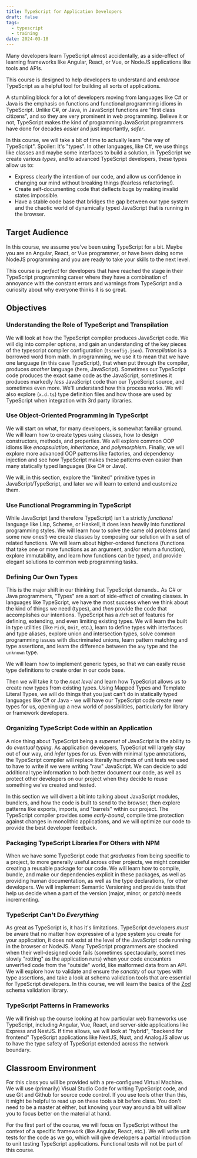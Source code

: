 ```yaml
---
title: TypeScript for Application Developers
draft: false
tags:
  - typescript
  - training
date: 2024-03-18
---
```

Many developers learn TypeScript almost accidentally, as a side-effect of learning frameworks like Angular, React, or Vue, or NodeJS applications like tools and APIs.

This course is designed to help developers to understand and *embrace* TypeScript as a helpful tool for building all sorts of applications.

A stumbling block for a lot of developers moving from languages like C# or Java is the emphasis on functions and functional programming idioms in TypeScript. Unlike C#, or Java, in JavaScript functions are "first class citizens", and so they are very prominent in web programming. Believe it or not, TypeScript makes the kind of programming JavaScript programmers have done for decades *easier* and just importantly, *safer*.

In this course, we will take a bit of time to actually learn "the way of TypeScript". Spoiler: It's "types". In other languages, like C#, we use things like classes and maybe some interfaces to build a solution, in TypeScript we create various *types*, and to advanced TypeScript developers, these types allow us to:

* Express clearly the intention of our code, and allow us confidence in changing our mind without breaking things (fearless refactoring!).
* Create self-documenting code that deflects bugs by making invalid states impossible.
* Have a stable code base that bridges the gap between our type system and the chaotic world of dynamically typed JavaScript that is running in the browser.
## Target Audience

In this course, we assume you've been using TypeScript for a bit. Maybe you are an Angular, React, or Vue programmer, or have been doing some NodeJS programming and you are ready to take your skills to the next level.

This course is *perfect* for developers that have reached the stage in their TypeScript programming career where they have a combination of annoyance with the constant errors and warnings from TypeScript and a curiosity about why everyone thinks it is so great.
## Objectives

### Understanding the Role of TypeScript and Transpilation
We will look at how the TypeScript compiler produces JavaScript code. We will dig into compiler options, and gain an understanding of the key pieces of the typescript compiler configuration (`tsconfig.json`). *Transpilation* is a borrowed word from math. In programming, we use it to mean that we have one language (in this case TypeScript), that when put through the compiler, produces *another* language (here, JavaScript). Sometimes our TypeScript code produces the exact same code as the JavaScript, sometimes it produces markedly *less* JavaScript code than our TypeScript source, and sometimes even more. We'll understand how this process works. We will also explore (`x.d.ts`) type definition files and how those are used by TypeScript when integration with 3rd party libraries.

### Use Object-Oriented Programming in TypeScript
We will start on what, for many developers, is somewhat familiar ground. We will learn how to create types using classes, how to design constructors, methods, and properties. We will explore common OOP idioms like *encapsulation*, *inheritance*, and *polymorphism*. Finally, we will explore more advanced OOP patterns like factories, and dependency injection and see how TypeScript makes these patterns even easier than many statically typed languages (like C# or Java).

We will, in this section, explore the "limited" primitive types in JavaScript/TypeScript, and later we will learn to extend and customize them.
### Use Functional Programming in TypeScript
While JavaScript (and therefore TypeScript) isn't a strictly *functional* language like Lisp, Scheme, or Haskell, it does lean heavily into functional programming styles. We will learn how to solve the same old problems (and some new ones!) we create classes by composing our solution with a set of related functions. We will learn about higher-ordered functions (functions that take one or more functions as an argument, and/or return a function), explore immutability, and learn how functions can be *typed*, and provide elegant solutions to common web programming tasks.

### Defining Our Own Types
This is the major shift in our thinking that TypeScript demands.. As C# or Java programmers, "Types" are a sort of side-effect of creating classes. In languages like TypeScript, we have the most success when we think about the kind of things we need (types), and *then* provide the code that accomplishes our intentions.
TypeScript has a *rich* set of features for defining, extending, and even limiting existing types. We will learn the built in type utilities (like `Pick`, `Omit`, etc.), learn to define types with interfaces and type aliases, explore union and intersection types, solve common programming issues with discriminated unions, learn pattern matching and type assertions, and learn the difference between the `any` type and the `unknown` type.

We will learn how to implement generic types, so that we can easily reuse type definitions to create order in our code base.

Then we will take it to the *next level* and learn how TypeScript allows us to create new types from existing types. Using Mapped Types and Template Literal Types, we will do things that you just can't do in statically typed languages like C# or Java - we will have our TypeScript code create new types for us, opening up a new world of possibilities, particularly for library or framework developers.
### Organizing TypeScript Code within an Application
A nice thing about TypeScript being a *superset* of JavaScript is the ability to do *eventual typing*. As application developers, TypeScript will largely stay out of our way, and *infer* types for us. Even with minimal type annotations, the TypeScript compiler will replace literally hundreds of unit tests we used to have to write if we were writing "raw" JavaScript. We can decide to add additional type information to both better document our code, as well as protect other developers on our project when they decide to reuse something we've created and tested.

In this section we will divert a bit into talking about JavaScript modules, bundlers, and how the code is built to send to the browser, then explore patterns like exports, imports, and "barrels" within our project. The TypeScript compiler provides some *early-bound*, compile time protection against changes in monolithic applications, and we will optimize our code to provide the best developer feedback.

### Packaging TypeScript Libraries For Others with NPM
When we have some TypeScript code that *graduates* from being specific to a project, to more generally useful across other projects, we might consider creating a reusable package for our code. We will learn how to compile, bundle, and make our dependencies explicit in these packages, as well as providing human documentation, as well as the type declarations, for other developers. We will implement Semantic Versioning and provide tests that help us decide when a part of the version (major, minor, or patch) needs incrementing.

### TypeScript Can't Do *Everything*
As great as TypeScript is, it has it's limitations.  TypeScript developers *must* be aware that no matter how expressive of a type system you create for your application, it does not exist at the level of the JavaScript code running in the browser or NodeJS. Many TypeScript programmers are shocked when their well-designed code fails (sometimes spectacularly, sometimes slowly "rotting" as the application runs) when your code encounters unverified code from the "outside" world, like malformed data from an API. We will explore how to validate and ensure the *sanctity* of our types with type assertions, and take a look at schema validation tools that are essential for TypeScript developers. In this course, we will learn the basics of the [Zod](https://zod.dev/) schema validation library.
### TypeScript Patterns in Frameworks
We will finish up the course looking at how particular web frameworks use TypeScript, including Angular, Vue, React, and server-side applications like Express and NestJS. If time allows, we will look at "hybrid", "backend for frontend" TypeScript applications like NextJS, Nuxt, and AnalogJS allow us to have the type safety of TypeScript extended across the network boundary.

## Classroom Environment
For this class you will be provided with a pre-configured Virtual Machine. We will use (primarily) Visual Studio Code for writing TypeScript code, and use Git and Github for source code control. If you use tools other than this, it might be helpful to read up on these tools a bit before class. You don't need to be a master at either, but knowing your way around a bit will allow you to focus better on the material at hand.

For the first part of the course, we will focus on TypeScript without the context of a specific framework (like Angular, React, etc.). We will write unit tests for the code as we go, which will give developers a partial introduction to unit testing TypeScript applications.  Functional tests will not be part of this course.
